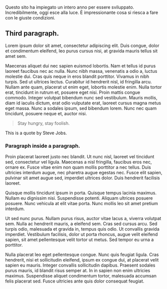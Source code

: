 Questo sito ha impiegato un intero anno per essere sviluppato. Incredibilmente, oggi esce alla luce. È impressionante cosa si
riesca a fare con le giuste condizioni.


## Third paragraph.

Lorem ipsum dolor sit amet, consectetur adipiscing elit. Duis congue, dolor et condimentum eleifend, leo purus cursus nisi, at gravida mauris tellus sit amet sem. 

Maecenas aliquet dui nec sapien euismod lobortis. Nam et tellus id purus laoreet faucibus nec ac nulla. Nunc nibh massa, venenatis a odio a, luctus molestie dui. Cras quis neque in eros blandit porttitor. Vivamus in nibh turpis. Sed ut ultrices lectus. Curabitur id hendrerit nisl, id fringilla arcu. Nullam ante quam, placerat ut enim eget, lobortis molestie enim. Nulla tortor erat, tincidunt in rutrum et, posuere eget nisi. Proin mattis congue commodo. Integer volutpat bibendum nunc sed vestibulum. Mauris mollis, diam id iaculis dictum, erat odio vulputate erat, laoreet cursus magna metus eget massa. Nunc a sodales ipsum, sed bibendum lorem. Nunc nec quam tincidunt, posuere neque et, auctor nisi.

> Stay hungry, stay foolish.

This is a quote by Steve Jobs.

### Paragraph inside a paragraph.

Proin placerat laoreet justo nec blandit. Ut nunc nisl, laoreet vel tincidunt sed, consectetur vel ligula. Maecenas a nisl fringilla, faucibus eros nec, ornare ex. Fusce vitae enim non quam mollis porttitor a nec tellus. Duis ultricies interdum augue, nec pharetra augue egestas nec. Fusce elit sapien, pulvinar sit amet augue sed, imperdiet ultrices dolor. Duis hendrerit facilisis laoreet.

Quisque mollis tincidunt ipsum in porta. Quisque tempus lacinia maximus. Nullam eu dignissim nisi. Suspendisse potenti. Aliquam ultrices posuere posuere. Nunc vehicula at elit vitae porta. Nunc mollis leo sit amet pretium interdum.

Ut sed nunc purus. Nullam purus risus, auctor vitae lacus a, viverra volutpat sem. Nulla ac hendrerit mauris, a eleifend sem. Cras sed cursus arcu. Sed turpis odio, malesuada et gravida in, tempus quis odio. Ut convallis gravida imperdiet. Vestibulum facilisis, dolor ut porta rhoncus, augue velit eleifend sapien, sit amet pellentesque velit tortor ut metus. Sed tempor eu urna a porttitor.

Nulla placerat leo eget pellentesque congue. Nunc quis feugiat ligula. Cras hendrerit, nisi et sollicitudin eleifend, ipsum ex congue dui, at placerat velit sapien eu mauris. Integer convallis sollicitudin dapibus. Praesent sodales purus mauris, id blandit risus semper at. In in sapien non enim ultricies maximus. Suspendisse aliquet condimentum tortor, malesuada accumsan felis placerat sed. Fusce ultricies ante quis dolor consequat feugiat.

